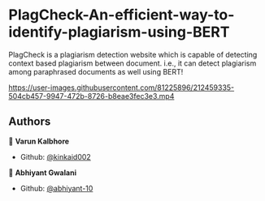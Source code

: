 # PlagCheck-An-efficient-way-to-identify-plagiarism-using-BERT
PlagCheck is a plagiarism detection website which is capable of detecting context based plagiarism between document. i.e., it can detect plagiarism among paraphrased documents as well using BERT!

https://user-images.githubusercontent.com/81225896/212459335-504cb457-9947-472b-8726-b8eae3fec3e3.mp4

## Authors

👤 **Varun Kalbhore**

- Github: [@kinkaid002](https://github.com/kinkaid002)

👤 **Abhiyant Gwalani**

- Github: [@abhiyant-10](https://github.com/abhiyant-10)
